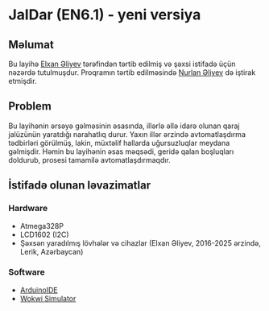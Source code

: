 # JalDar (EN6.1) - yeni versiya

## Məlumat
Bu layihə [Elxan Əliyev](https://github.com/elkhan-aliyev) tərəfindən tərtib edilmiş və şəxsi istifadə üçün nəzərdə tutulmuşdur. Proqramın tərtib edilməsində [Nurlan Əliyev](https://github.com/nurlan-aliyev) də iştirak etmişdir. 

## Problem
Bu layihənin ərsəyə gəlməsinin əsasında, illərlə əllə idarə olunan qaraj jalüzünün yaratdığı narahatlıq durur. Yaxın illər ərzində avtomatlaşdırma tədbirləri görülmüş, lakin, müxtəlif hallarda uğursuzluqlar meydana gəlmişdir. Həmin bu layihənin əsas məqsədi, geridə qalan boşluqları doldurub, prosesi tamamilə avtomatlaşdırmaqdır. 

## İstifadə olunan ləvazimatlar 

### Hardware 
- Atmega328P
- LCD1602 (I2C)
- Şəxsən yaradılmış lövhələr və cihazlar (Elxan Əliyev, 2016-2025 ərzində, Lerik, Azərbaycan)

### Software
- [ArduinoIDE](https://www.arduino.cc/en/software)
- [Wokwi Simulator](https://wokwi.com/projects/421055215095632897)
